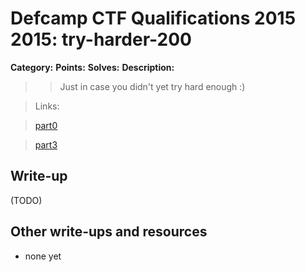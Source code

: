 # Defcamp CTF Qualifications 2015 2015: try-harder-200

**Category:**
**Points:**
**Solves:**
**Description:**

> > Just in case you didn't yet try hard enough :)

> Links:

> [part0](misc200.part0.jpg.gz)

> [part3](part3.zip)


## Write-up

(TODO)

## Other write-ups and resources

* none yet
